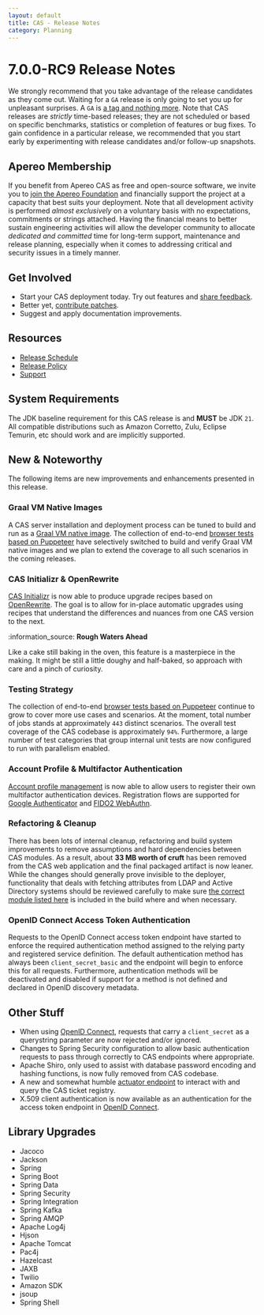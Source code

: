 ```yaml
---
layout: default
title: CAS - Release Notes
category: Planning
---
```


# 7.0.0-RC9 Release Notes

We strongly recommend that you take advantage of the release candidates as they come out. Waiting for a `GA` release is only going to set
you up for unpleasant surprises. A `GA` is [a tag and nothing more](https://apereo.github.io/2017/03/08/the-myth-of-ga-rel/). Note
that CAS releases are *strictly* time-based releases; they are not scheduled or based on specific benchmarks,
statistics or completion of features or bug fixes. To gain confidence in a particular
release, we recommended that you start early by experimenting with release candidates and/or follow-up snapshots.

## Apereo Membership

If you benefit from Apereo CAS as free and open-source software, we invite you
to [join the Apereo Foundation](https://www.apereo.org/content/apereo-membership)
and financially support the project at a capacity that best suits your deployment. Note that all development activity is performed
*almost exclusively* on a voluntary basis with no expectations, commitments or strings attached. Having the financial means to better
sustain engineering activities will allow the developer community to allocate *dedicated and committed* time for long-term support,
maintenance and release planning, especially when it comes to addressing critical and security issues in a timely manner.

## Get Involved

- Start your CAS deployment today. Try out features and [share feedback](/cas/Mailing-Lists.html).
- Better yet, [contribute patches](/cas/developer/Contributor-Guidelines.html).
- Suggest and apply documentation improvements.

## Resources

- [Release Schedule](https://github.com/apereo/cas/milestones)
- [Release Policy](/cas/developer/Release-Policy.html)
- [Support](https://apereo.github.io/cas/Support.html)

## System Requirements

The JDK baseline requirement for this CAS release is and **MUST** be JDK `21`. All compatible distributions
such as Amazon Corretto, Zulu, Eclipse Temurin, etc should work and are implicitly supported.

## New & Noteworthy

The following items are new improvements and enhancements presented in this release.

### Graal VM Native Images

A CAS server installation and deployment process can be tuned to build and run
as a [Graal VM native image](../installation/GraalVM-NativeImage-Installation.html).
The collection of end-to-end [browser tests based on Puppeteer](../../developer/Test-Process.html) have selectively switched
to build and verify Graal VM native images and we plan to extend the coverage to all such scenarios in the coming releases.

### CAS Initializr & OpenRewrite

[CAS Initializr](../installation/WAR-Overlay-Initializr.html) is now able to produce upgrade recipes based on [OpenRewrite](https://docs.openrewrite.org/).
The goal is to allow for in-place automatic upgrades using recipes that understand the differences and nuances from one CAS version to the next.

<div class="alert alert-info">:information_source: <strong>Rough Waters Ahead</strong><p>
Like a cake still baking in the oven, this feature is a masterpiece in the making. It might be still a little doughy and 
half-baked, so approach with care and a pinch of curiosity. </p></div>

### Testing Strategy

The collection of end-to-end [browser tests based on Puppeteer](../../developer/Test-Process.html) continue to grow to cover more use cases
and scenarios. At the moment, total number of jobs stands at approximately `443` distinct scenarios. The overall
test coverage of the CAS codebase is approximately `94%`. Furthermore, a large number of test categories that group internal unit tests
are now configured to run with parallelism enabled.

### Account Profile & Multifactor Authentication

[Account profile management](../registration/Account-Management-Overview.html) is now able to allow users to register their own multifactor authentication devices.
Registration flows are supported for [Google Authenticator](../mfa/GoogleAuthenticator-Authentication.html) 
and [FIDO2 WebAuthn](../mfa/FIDO2-WebAuthn-Authentication-Registration.html).

### Refactoring & Cleanup

There has been lots of internal cleanup, refactoring and build system improvements to remove assumptions and hard dependencies between CAS modules.
As a result, about **33 MB worth of cruft** has been removed from the CAS web application and the final packaged artifact is now leaner. While the changes
should generally prove invisible to the deployer, functionality that deals with fetching attributes from LDAP and Active Directory
systems should be reviewed carefully to make sure [the correct module listed here](../integration/Attribute-Resolution-LDAP.html) is included in the build
where and when necessary.

### OpenID Connect Access Token Authentication

Requests to the OpenID Connect access token endpoint have started to enforce the required authentication method
assigned to the relying party and registered service definition. The default authentication method has always been `client_secret_basic`
and the endpoint will begin to enforce this for all requests. Furthermore, authentication methods will be deactivated and disabled
if support for a method is not defined and declared in OpenID discovery metadata.

## Other Stuff

- When using [OpenID Connect](../protocol/OIDC-Protocol.html), requests that carry a `client_secret` as a querystring parameter are now rejected and/or ignored.
- Changes to Spring Security configuration to allow basic authentication requests to pass through correctly to CAS endpoints where appropriate.
- Apache Shiro, only used to assist with database password encoding and hashing functions, is now fully removed from CAS codebase.
- A new and somewhat humble [actuator endpoint](../ticketing/Configuring-Ticketing-Components.html) to interact with and query the CAS ticket registry.
- X.509 client authentication is now available as an authentication for the access token endpoint in [OpenID Connect](../protocol/OIDC-Protocol.html). 

## Library Upgrades
  
- Jacoco 
- Jackson
- Spring
- Spring Boot
- Spring Data
- Spring Security
- Spring Integration
- Spring Kafka
- Spring AMQP
- Apache Log4j
- Hjson
- Apache Tomcat
- Pac4j
- Hazelcast
- JAXB
- Twilio
- Amazon SDK
- jsoup
- Spring Shell
